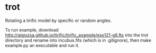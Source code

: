 # trot
Rotating a tirific model by specific or random angles.

To run example, download http://gigjozsa.github.io/tirific/tirific_example/eso121-g6.fts into the trot directory and rename into incubus.fits (which is in .gitignore), then make example.py an executable and run it.
